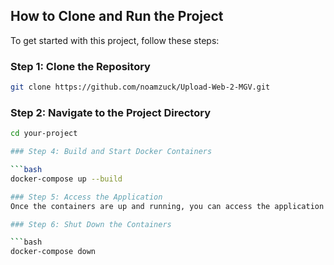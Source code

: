 ## How to Clone and Run the Project

To get started with this project, follow these steps:

### Step 1: Clone the Repository

```bash
git clone https://github.com/noamzuck/Upload-Web-2-MGV.git
```

### Step 2: Navigate to the Project Directory

```bash
cd your-project

### Step 4: Build and Start Docker Containers

```bash
docker-compose up --build

### Step 5: Access the Application
Once the containers are up and running, you can access the application by navigating to http://localhost:3000 in your web browser.

### Step 6: Shut Down the Containers

```bash
docker-compose down
